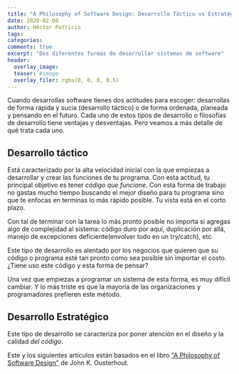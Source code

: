 ```yaml
---
title: "A Philosophy of Software Design: Desarrollo Táctico vs Estratégico"
date: 2020-02-08
author: Héctor Patricio
tags:
categories: 
comments: true
excerpt: "Dos diferentes formas de desarrollar sistemas de software"
header:
  overlay_image: 
  teaser: #image
  overlay_filer: rgba(0, 0, 0, 0.5)
---
```


Cuando desarrollas software tienes dos actitudes para escoger: desarrollas de forma rápida y sucia (desarrollo táctico) o de forma ordenada, planeada y pensando en el futuro. Cada uno de estos tipos de desarrollo o filosofías de desarrollo tiene ventajas y desventajas. Pero veamos a más detalle de qué trata cada uno.

## Desarrollo táctico

Está caracterizado por la alta velocidad inicial con la que empiezas a desarrollar y crear las funciones de tu programa. Con esta actitud, tu principal objetivo es tener _código que funcione_. Con esta forma de trabajo no gastas mucho tiempo buscando el mejor diseño para tu programa sino que te enfocas en terminas lo más rápido posible. Tu vista está en el corto plazo. 

Con tal de terminar con la tarea lo más pronto posible no importa si agregas algo de complejidad al sistema: código duro por aquí, duplicación por allá, manejo de excepciones deficiente(envolver todo en un try/catch), etc.

Este tipo de desarrollo es alentado por los negocios que quieren que su código o programa esté tan pronto como sea posible sin importar el costo. ¿Tiene uso este código y esta forma de pensar?

Una vez que empiezas a programar un sistema de esta forma, es muy difícil cambiar. Y lo más triste es que la mayoría de las organizaciones y programadores prefieren este método.

## Desarrollo Estratégico

Este tipo de desarrollo se caracteriza por poner atención en el diseño y la calidad _del código_.

Este y los siguientes artículos están basados en el libro ["A Philosophy of Software Design"](https://amzn.to/2H92nwA) de John K. Ousterhout.

